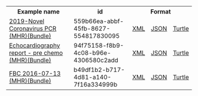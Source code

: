 <table class="list" width="100%">            
   <tr>
     <th>Example name</th>
     <th>id</th>
     <th colspan="3">Format</th>
   </tr>
   <tr>
      <td><a href="bundle-559b66ea-abbf-45fb-8627-554817830095.html">2019-Novel Coronavirus PCR (MHR)(Bundle)</a></td>
      <td>559b66ea-abbf-45fb-8627-554817830095</td>
      <td><a href="bundle-559b66ea-abbf-45fb-8627-554817830095.xml.html">XML</a></td>
      <td><a href="bundle-559b66ea-abbf-45fb-8627-554817830095.json.html">JSON</a></td>
      <td><a href="bundle-559b66ea-abbf-45fb-8627-554817830095.ttl.html">Turtle</a></td>
   </tr>
   <tr>
      <td><a href="bundle-94f75158-f8b9-4c08-b96e-4306580c2add.html">Echocardiography report - pre chemo (MHR)(Bundle)</a></td>
      <td>94f75158-f8b9-4c08-b96e-4306580c2add</td>
      <td><a href="bundle-94f75158-f8b9-4c08-b96e-4306580c2add.xml.html">XML</a></td>
      <td><a href="bundle-94f75158-f8b9-4c08-b96e-4306580c2add.json.html">JSON</a></td>
      <td><a href="bundle-94f75158-f8b9-4c08-b96e-4306580c2add.ttl.html">Turtle</a></td>
   </tr>              
   </tr> 
   <tr>
      <td><a href="bundle-b49df1b2-b717-4d81-a140-7f16a334999b.html">FBC 2016-07-13 (MHR)(Bundle)</a></td>
      <td>b49df1b2-b717-4d81-a140-7f16a334999b</td>
      <td><a href="bundle-b49df1b2-b717-4d81-a140-7f16a334999b.xml.html">XML</a></td>
      <td><a href="bundle-b49df1b2-b717-4d81-a140-7f16a334999b.json.html">JSON</a></td>
      <td><a href="bundle-b49df1b2-b717-4d81-a140-7f16a334999b.ttl.html">Turtle</a></td>
   </tr>          
</table>
